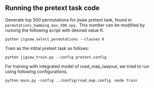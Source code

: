 ## Running the pretext task code 

Generate top 500 permutations for jisaw pretext task, found in `permutations_hamming_max_500.npy.` This number can be modified by running the following script with desired value K. 
```
python jigsaw_select_permutations --classes K
```

Train as the intital pretext task as follows:

```
python jigsaw_train.py --config pretext.config
```

For training with integrated model of road_map_laayout, we tried to run using following configurations. 

```
python main.py -config ../config/road_map.config -mode train
```